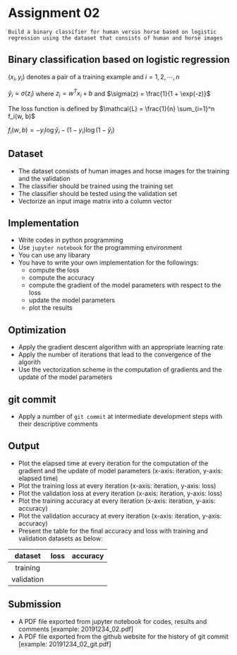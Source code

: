 # Assignment 02

```
Build a binary classifier for human versus horse based on logistic regression using the dataset that consists of human and horse images
```

## Binary classification based on logistic regression

$`(x_i, y_i)`$ denotes a pair of a training example and $`i = 1, 2, \cdots, n`$

$`\hat{y}_i = \sigma(z_i)`$ where $`z_i = w^T x_i + b`$ and $`\sigma(z) = \frac{1}{1 + \exp(-z)}`$

The loss function is defined by $`\mathcal{L} = \frac{1}{n} \sum_{i=1}^n f_i(w, b)`$

$`f_i(w, b) = - y_i \log \hat{y}_i - (1 - y_i) \log (1 - \hat{y}_i) `$

## Dataset

- The dataset consists of human images and horse images for the training and the validation
- The classifier should be trained using the training set
- The classifier should be tested using the validation set
- Vectorize an input image matrix into a column vector

## Implementation

- Write codes in python programming
- Use ```jupyter notebook``` for the programming environment
- You can use any libarary
- You have to write your own implementation for the followings:
    - compute the loss
    - compute the accuracy
    - compute the gradient of the model parameters with respect to the loss
    - update the model parameters
    - plot the results

## Optimization

- Apply the gradient descent algorithm with an appropriate learning rate
- Apply the number of iterations that lead to the convergence of the algorith
- Use the vectorization scheme in the computation of gradients and the update of the model parameters

## git commit

- Apply a number of ```git commit``` at intermediate development steps with their descriptive comments 

## Output

- Plot the elapsed time at every iteration for the computation of the gradient and the update of model parameters (x-axis: iteration, y-axis: elapsed time)
- Plot the training loss at every iteration (x-axis: iteration, y-axis: loss)
- Plot the validation loss at every iteration (x-axis: iteration, y-axis: loss)
- Plot the training accuracy at every iteration (x-axis: iteration, y-axis: accuracy)
- Plot the validation accuracy at every iteration (x-axis: iteration, y-axis: accuracy)
- Present the table for the final accuracy and loss with training and validation datasets as below:

| dataset    | loss       | accuracy   | 
|:----------:|:----------:|:----------:|
| training   |            |            |
| validation |            |            |

## Submission

- A PDF file exported from jupyter notebook for codes, results and comments [example: 20191234_02.pdf]
- A PDF file exported from the github website for the history of git commit [example: 20191234_02_git.pdf]

